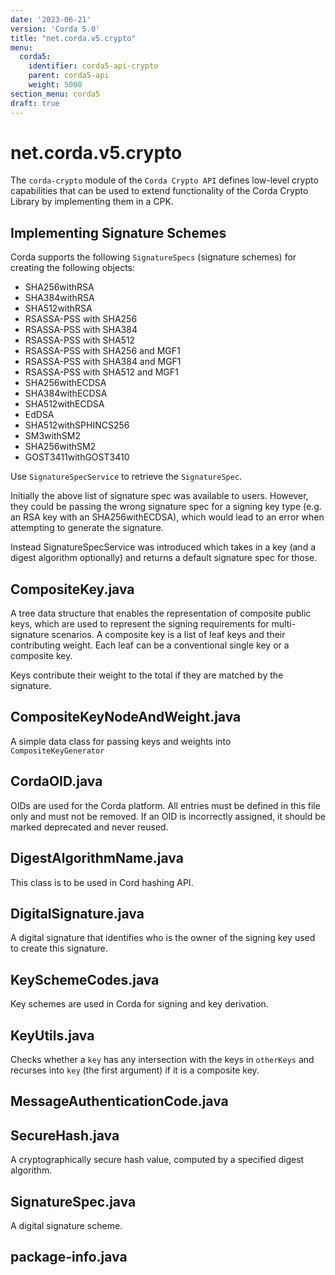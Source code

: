 ```yaml
---
date: '2023-06-21'
version: 'Corda 5.0'
title: "net.corda.v5.crypto"
menu:
  corda5:
    identifier: corda5-api-crypto
    parent: corda5-api
    weight: 5000
section_menu: corda5
draft: true
---
```

# net.corda.v5.crypto

The `corda-crypto` module of the `Corda Crypto API` defines low-level crypto capabilities that can be used to extend functionality of the Corda Crypto Library by implementing them in a CPK.

## Implementing Signature Schemes

Corda supports the following `SignatureSpecs` (signature schemes) for creating the following objects:

* SHA256withRSA
* SHA384withRSA
* SHA512withRSA
* RSASSA-PSS with SHA256
* RSASSA-PSS with SHA384
* RSASSA-PSS with SHA512
* RSASSA-PSS with SHA256 and MGF1
* RSASSA-PSS with SHA384 and MGF1
* RSASSA-PSS with SHA512 and MGF1
* SHA256withECDSA
* SHA384withECDSA
* SHA512withECDSA
* EdDSA
* SHA512withSPHINCS256
* SM3withSM2
* SHA256withSM2
* GOST3411withGOST3410

Use `SignatureSpecService` to retrieve the `SignatureSpec`.

Initially the above list of signature spec was available to users. However, they could be passing the wrong signature spec for a signing key type (e.g. an RSA key with an SHA256withECDSA), which would lead to an error when attempting to generate the signature.

Instead SignatureSpecService was introduced which takes in a key (and a digest algorithm optionally) and returns a default signature spec for those.

## CompositeKey.java

A tree data structure that enables the representation of composite public keys, which are used to represent the signing requirements for multi-signature scenarios. A composite key is a list of leaf keys and their contributing weight. Each leaf can be a conventional single key or a composite key.

Keys contribute their weight to the total if they are matched by the signature.

## CompositeKeyNodeAndWeight.java

A simple data class for passing keys and weights into `CompositeKeyGenerator`

## CordaOID.java

OIDs are used for the Corda platform. All entries must be defined in this file only and must not be removed.
If an OID is incorrectly assigned, it should be marked deprecated and never reused.

## DigestAlgorithmName.java

This class is to be used in Cord hashing API.

## DigitalSignature.java

A digital signature that identifies who is the owner of the signing key used to create this signature.

## KeySchemeCodes.java

Key schemes are used in Corda for signing and key derivation.

## KeyUtils.java

Checks whether a `key` has any intersection with the keys in `otherKeys` and recurses into `key` (the first argument) if it is a composite key.

## MessageAuthenticationCode.java


## SecureHash.java

A cryptographically secure hash value, computed by a specified digest algorithm.

## SignatureSpec.java

A digital signature scheme.

## package-info.java


